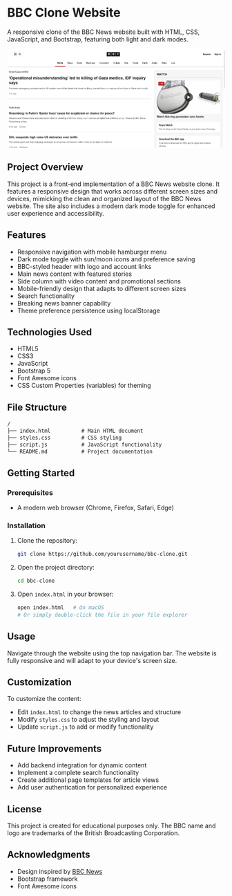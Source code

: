 # BBC Clone Website

A responsive clone of the BBC News website built with HTML, CSS, JavaScript, and Bootstrap, featuring both light and dark modes.

![BBC Clone Screenshot](image.png)

## Project Overview

This project is a front-end implementation of a BBC News website clone. It features a responsive design that works across different screen sizes and devices, mimicking the clean and organized layout of the BBC News website. The site also includes a modern dark mode toggle for enhanced user experience and accessibility.

## Features

- Responsive navigation with mobile hamburger menu
- Dark mode toggle with sun/moon icons and preference saving
- BBC-styled header with logo and account links
- Main news content with featured stories
- Side column with video content and promotional sections
- Mobile-friendly design that adapts to different screen sizes
- Search functionality
- Breaking news banner capability
- Theme preference persistence using localStorage

## Technologies Used

- HTML5
- CSS3
- JavaScript
- Bootstrap 5
- Font Awesome icons
- CSS Custom Properties (variables) for theming

## File Structure

```
/
├── index.html          # Main HTML document
├── styles.css          # CSS styling
├── script.js           # JavaScript functionality
└── README.md           # Project documentation
```

## Getting Started

### Prerequisites

- A modern web browser (Chrome, Firefox, Safari, Edge)

### Installation

1. Clone the repository:
    ```bash
    git clone https://github.com/yourusername/bbc-clone.git
    ```

2. Open the project directory:
    ```bash
    cd bbc-clone
    ```

3. Open `index.html` in your browser:
    ```bash
    open index.html   # On macOS
    # Or simply double-click the file in your file explorer
    ```

## Usage

Navigate through the website using the top navigation bar. The website is fully responsive and will adapt to your device's screen size.

## Customization

To customize the content:
- Edit `index.html` to change the news articles and structure
- Modify `styles.css` to adjust the styling and layout
- Update `script.js` to add or modify functionality

## Future Improvements

- Add backend integration for dynamic content
- Implement a complete search functionality
- Create additional page templates for article views
- Add user authentication for personalized experience

## License

This project is created for educational purposes only. The BBC name and logo are trademarks of the British Broadcasting Corporation.

## Acknowledgments

- Design inspired by [BBC News](https://www.bbc.com/news)
- Bootstrap framework
- Font Awesome icons